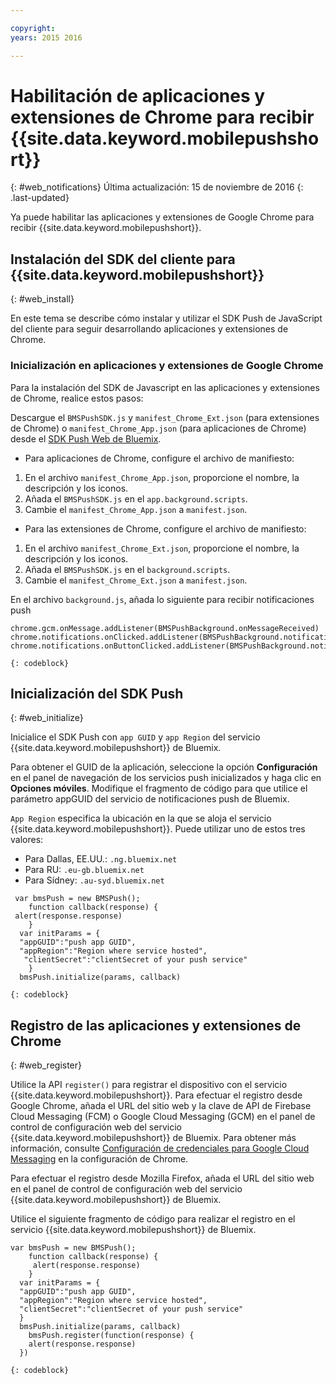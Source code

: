 ```yaml
---

copyright:
years: 2015 2016

---
```



# Habilitación de aplicaciones y extensiones de Chrome para recibir {{site.data.keyword.mobilepushshort}}
{: #web_notifications}
Última actualización: 15 de noviembre de 2016
{: .last-updated}

Ya puede habilitar las aplicaciones y extensiones de Google Chrome para recibir {{site.data.keyword.mobilepushshort}}.

## Instalación del SDK del cliente para {{site.data.keyword.mobilepushshort}}
{: #web_install}

En este tema se describe cómo instalar y utilizar el SDK Push de JavaScript del cliente para seguir desarrollando aplicaciones y extensiones de Chrome.

### Inicialización en aplicaciones y extensiones de Google Chrome

Para la instalación del SDK de Javascript en las aplicaciones y extensiones de Chrome, realice estos pasos:

Descargue el `BMSPushSDK.js` y `manifest_Chrome_Ext.json` (para extensiones de Chrome) o `manifest_Chrome_App.json` (para aplicaciones de Chrome) desde el [SDK Push Web de Bluemix](https://codeload.github.com/ibm-bluemix-mobile-services/bms-clientsdk-javascript-webpush/zip/master).



- Para aplicaciones de Chrome, configure el archivo de manifiesto:
 1. En el archivo `manifest_Chrome_App.json`, proporcione el nombre, la descripción y los iconos.
 2. Añada el `BMSPushSDK.js` en el `app.background.scripts`.
 3. Cambie el `manifest_Chrome_App.json` a `manifest.json`.

- Para las extensiones de Chrome, configure el archivo de manifiesto:
 1. En el archivo `manifest_Chrome_Ext.json`, proporcione el nombre, la descripción y los iconos.
 2. Añada el `BMSPushSDK.js` en el `background.scripts`.
 3. Cambie el `manifest_Chrome_Ext.json` a `manifest.json`.

En el archivo `background.js`, añada lo siguiente para recibir notificaciones push 
```
chrome.gcm.onMessage.addListener(BMSPushBackground.onMessageReceived)
chrome.notifications.onClicked.addListener(BMSPushBackground.notification_onClicked);
chrome.notifications.onButtonClicked.addListener(BMSPushBackground.notifiation_buttonClicked); 
```
	{: codeblock}



## Inicialización del SDK Push 
{: #web_initialize}

Inicialice el SDK Push con `app GUID` y `app Region` del servicio {{site.data.keyword.mobilepushshort}} de Bluemix.  

Para obtener el GUID de la aplicación, seleccione la opción **Configuración** en el panel de navegación de los servicios push inicializados y haga clic en **Opciones móviles**. Modifique el fragmento de código para que utilice el parámetro appGUID del servicio de notificaciones push de Bluemix.

`App Region` especifica la ubicación en la que se aloja el servicio {{site.data.keyword.mobilepushshort}}. Puede utilizar uno de estos tres valores:

 - Para Dallas, EE.UU.:	 `.ng.bluemix.net`
 - Para RU:			 `.eu-gb.bluemix.net`
 - Para Sídney:		 `.au-syd.bluemix.net`

```
 var bmsPush = new BMSPush();
    function callback(response) {
 alert(response.response)
    }
  var initParams = {
  "appGUID":"push app GUID",
  "appRegion":"Region where service hosted",
   "clientSecret":"clientSecret of your push service"
    }
  bmsPush.initialize(params, callback)
```
	{: codeblock}

## Registro de las aplicaciones y extensiones de Chrome
{: #web_register}

Utilice la API `register()` para registrar el dispositivo con el servicio {{site.data.keyword.mobilepushshort}}. Para efectuar el registro desde Google Chrome, añada el URL del sitio web y la clave de API de Firebase Cloud Messaging (FCM) o Google Cloud Messaging (GCM) en el panel de control de configuración web del servicio {{site.data.keyword.mobilepushshort}} de Bluemix. Para obtener más información, consulte [Configuración de credenciales para Google Cloud Messaging](t_push_provider_android.html) en la configuración de Chrome.

Para efectuar el registro desde Mozilla Firefox, añada el URL del sitio web en el panel de control de configuración web del servicio {{site.data.keyword.mobilepushshort}} de Bluemix.

Utilice el siguiente fragmento de código para realizar el registro en el servicio {{site.data.keyword.mobilepushshort}} de Bluemix.
```
var bmsPush = new BMSPush();
    function callback(response) {
     alert(response.response)
    }
  var initParams = {
  "appGUID":"push app GUID",
  "appRegion":"Region where service hosted",
  "clientSecret":"clientSecret of your push service"
  }
  bmsPush.initialize(params, callback)
    bmsPush.register(function(response) {
    alert(response.response)
  })
```
    {: codeblock}




